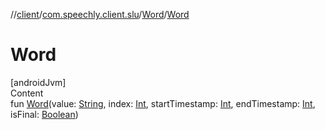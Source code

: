 //[client](../../index.md)/[com.speechly.client.slu](../index.md)/[Word](index.md)/[Word](-word.md)



# Word  
[androidJvm]  
Content  
fun [Word](-word.md)(value: [String](https://kotlinlang.org/api/latest/jvm/stdlib/kotlin/-string/index.html), index: [Int](https://kotlinlang.org/api/latest/jvm/stdlib/kotlin/-int/index.html), startTimestamp: [Int](https://kotlinlang.org/api/latest/jvm/stdlib/kotlin/-int/index.html), endTimestamp: [Int](https://kotlinlang.org/api/latest/jvm/stdlib/kotlin/-int/index.html), isFinal: [Boolean](https://kotlinlang.org/api/latest/jvm/stdlib/kotlin/-boolean/index.html))  



